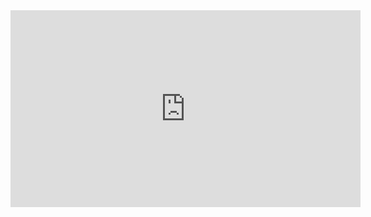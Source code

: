 <iframe width="560" height="315" src="https://www.youtube.com/embed/YcJ9IeukJL8" title="YouTube video player" frameborder="0" allow="accelerometer; autoplay; clipboard-write; encrypted-media; gyroscope; picture-in-picture" allowfullscreen></iframe>

